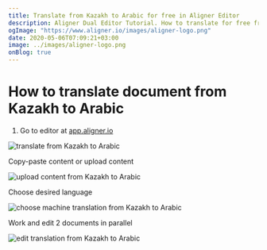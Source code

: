 ```yaml
---
title: Translate from Kazakh to Arabic for free in Aligner Editor
description: Aligner Dual Editor Tutorial. How to translate for free from Kazakh to Arabic. Aligner is multilingual document management platform. 
ogImage: "https://www.aligner.io/images/aligner-logo.png"
date: 2020-05-06T07:09:21+03:00
image: ../images/aligner-logo.png
onBlog: true
---
```


# How to translate document from Kazakh to Arabic

1. Go to editor at [app.aligner.io](https://app.aligner.io "Aligner App web page")

![translate from Kazakh to Arabic](../aligner-blank-editor.png "translate from Kazakh to Arabic")

Copy-paste content or upload content

![upload content from Kazakh to Arabic](../aligner-uploaded-document.png "upload content from Kazakh to Arabic")

Choose desired language

![choose machine translation from Kazakh to Arabic](../aligner-language-dropdown.png "choose machine translation from Kazakh to Arabic")

Work and edit 2 documents in parallel

![edit translation from Kazakh to Arabic](../aligner-double-sitded-editor.png "edit translation from Kazakh to Arabic")

